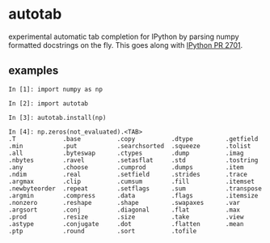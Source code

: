 # autotab

experimental automatic tab completion for IPython by parsing numpy
formatted docstrings on the fly. This goes along with [IPython PR 2701](https://github.com/ipython/ipython/pull/2701).

## examples

```
In [1]: import numpy as np

In [2]: import autotab

In [3]: autotab.install(np)

In [4]: np.zeros(not_evaluated).<TAB>
.T             .base          .copy          .dtype         .getfield      .min           .put           .searchsorted  .squeeze       .tolist
.all           .byteswap      .ctypes        .dump          .imag          .nbytes        .ravel         .setasflat     .std           .tostring
.any           .choose        .cumprod       .dumps         .item          .ndim          .real          .setfield      .strides       .trace
.argmax        .clip          .cumsum        .fill          .itemset       .newbyteorder  .repeat        .setflags      .sum           .transpose
.argmin        .compress      .data          .flags         .itemsize      .nonzero       .reshape       .shape         .swapaxes      .var
.argsort       .conj          .diagonal      .flat          .max           .prod          .resize        .size          .take          .view
.astype        .conjugate     .dot           .flatten       .mean          .ptp           .round         .sort          .tofile        
```
